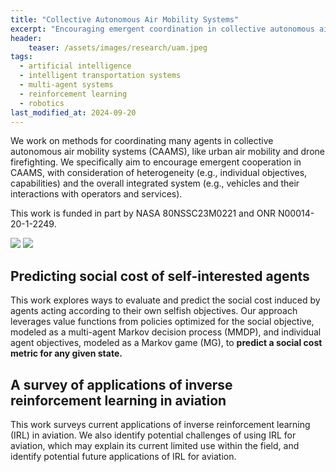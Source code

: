```yaml
---
title: "Collective Autonomous Air Mobility Systems"
excerpt: "Encouraging emergent coordination in collective autonomous air mobility systems."
header:
    teaser: /assets/images/research/uam.jpeg
tags:
  - artificial intelligence
  - intelligent transportation systems
  - multi-agent systems
  - reinforcement learning
  - robotics
last_modified_at: 2024-09-20
---
```


We work on methods for coordinating many agents in collective autonomous air mobility systems (CAAMS), like urban air mobility and drone firefighting. We specifically aim to encourage emergent cooperation in CAAMS, with consideration of heterogeneity (e.g., individual objectives, capabilities) and the overall integrated system (e.g., vehicles and their interactions with operators and services).
<!-- Our key ideas are to learn from existing collective autonomous sytems (eCAS), like autonomous vehicles and biological systems, and leverage insights gained from such systems to create new multi-agent reinforcement learning (MARL) algorithms. -->

This work is funded in part by NASA 80NSSC23M0221 and ONR N00014-20-1-2249.

<div class="funding-logos">
    <a href="https://www.nasa.gov/"><img src="{{ site.url }}{{ site.baseurl }}/assets/images/funding/nasa.jpg"></a>
    <a href="https://www.onr.navy.mil/"><img src="{{ site.url }}{{ site.baseurl }}/assets/images/funding/onr.png"></a>
</div>

## Predicting social cost of self-interested agents

This work explores ways to evaluate and predict the social cost induced by agents acting according to their own selfish objectives. Our approach leverages value functions from policies optimized for the social objective, modeled as a multi-agent Markov decision process (MMDP), and individual agent objectives, modeled as a Markov game (MG), to **predict a social cost metric for any given state.**

## A survey of applications of inverse reinforcement learning in aviation

This work surveys current applications of inverse reinforcement learning (IRL) in aviation. We also identify potential challenges of using IRL for aviation, which may explain its current limited use within the field, and identify potential future applications of IRL for aviation.
